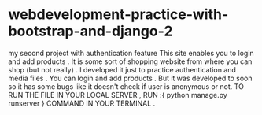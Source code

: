 # webdevelopment-practice-with-bootstrap-and-django-2
my second project with authentication feature 
This site enables you to login and add products . It is some sort of shopping website from where you can shop (but not really) . I developed it just to practice authentication and media 
files . You can login and add products . But it was developed to soon so it has some bugs like it doesn't check if user is anonymous or not.
TO RUN THE FILE IN YOUR LOCAL SERVER , RUN :{ python manage.py runserver  } COMMAND IN YOUR TERMINAL .
